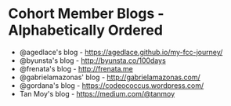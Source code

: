 # Cohort Member Blogs - Alphabetically Ordered
* @agedlace's blog - https://agedlace.github.io/my-fcc-journey/
* @byunsta's blog - http://byunsta.co/100days
* @frenata's blog - http://frenata.me
* @gabrielamazonas' blog - http://gabrielamazonas.com/
* @gordana's blog - https://codeococcus.wordpress.com/
* Tan Moy's blog - https://medium.com/@tanmoy
